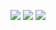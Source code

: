 <p align="center">
  <a href="https://hits.seeyoufarm.com"><img src="https://hits.seeyoufarm.com/api/count/incr/badge.svg?url=https%3A%2F%2Fgithub.com%2Frbgus2002&count_bg=%238741DB&title_bg=%23555555&icon=&icon_color=%23E7E7E7&title=visitors&edge_flat=false"/></a>
  <a href="mailto:rbgus2002@naver.com"><img src="https://img.shields.io/badge/Email-03C75A?style=flat-square&logo=Naver&logoColor=white&link=mailto:rbgus2002@naver.com"/></a>
  <a href="https://www.instagram.com/d_mansp/"><img src="https://img.shields.io/badge/Instagram-E4405F?style=flat-square&logo=Instagram&logoColor=white&link=https://www.instagram.com/d_mansp/"/></a>
</p>

